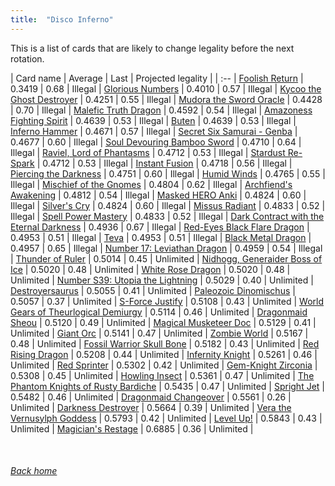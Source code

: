 ```yaml
---
title:  "Disco Inferno"
---
```


This is a list of cards that are likely to change legality before the next rotation.

| Card name | Average | Last | Projected legality |
| :-- |
[Foolish Return](https://db.ygoprodeck.com/card/?search=Foolish%20Return) | 0.3419 | 0.68 | Illegal |
[Glorious Numbers](https://db.ygoprodeck.com/card/?search=Glorious%20Numbers) | 0.4010 | 0.57 | Illegal |
[Kycoo the Ghost Destroyer](https://db.ygoprodeck.com/card/?search=Kycoo%20the%20Ghost%20Destroyer) | 0.4251 | 0.55 | Illegal |
[Mudora the Sword Oracle](https://db.ygoprodeck.com/card/?search=Mudora%20the%20Sword%20Oracle) | 0.4428 | 0.70 | Illegal |
[Malefic Truth Dragon](https://db.ygoprodeck.com/card/?search=Malefic%20Truth%20Dragon) | 0.4592 | 0.54 | Illegal |
[Amazoness Fighting Spirit](https://db.ygoprodeck.com/card/?search=Amazoness%20Fighting%20Spirit) | 0.4639 | 0.53 | Illegal |
[Buten](https://db.ygoprodeck.com/card/?search=Buten) | 0.4639 | 0.53 | Illegal |
[Inferno Hammer](https://db.ygoprodeck.com/card/?search=Inferno%20Hammer) | 0.4671 | 0.57 | Illegal |
[Secret Six Samurai - Genba](https://db.ygoprodeck.com/card/?search=Secret%20Six%20Samurai%20-%20Genba) | 0.4677 | 0.60 | Illegal |
[Soul Devouring Bamboo Sword](https://db.ygoprodeck.com/card/?search=Soul%20Devouring%20Bamboo%20Sword) | 0.4710 | 0.64 | Illegal |
[Raviel, Lord of Phantasms](https://db.ygoprodeck.com/card/?search=Raviel,%20Lord%20of%20Phantasms) | 0.4712 | 0.53 | Illegal |
[Stardust Re-Spark](https://db.ygoprodeck.com/card/?search=Stardust%20Re-Spark) | 0.4712 | 0.53 | Illegal |
[Instant Fusion](https://db.ygoprodeck.com/card/?search=Instant%20Fusion) | 0.4718 | 0.56 | Illegal |
[Piercing the Darkness](https://db.ygoprodeck.com/card/?search=Piercing%20the%20Darkness) | 0.4751 | 0.60 | Illegal |
[Humid Winds](https://db.ygoprodeck.com/card/?search=Humid%20Winds) | 0.4765 | 0.55 | Illegal |
[Mischief of the Gnomes](https://db.ygoprodeck.com/card/?search=Mischief%20of%20the%20Gnomes) | 0.4804 | 0.62 | Illegal |
[Archfiend's Awakening](https://db.ygoprodeck.com/card/?search=Archfiend's%20Awakening) | 0.4812 | 0.54 | Illegal |
[Masked HERO Anki](https://db.ygoprodeck.com/card/?search=Masked%20HERO%20Anki) | 0.4824 | 0.60 | Illegal |
[Silver's Cry](https://db.ygoprodeck.com/card/?search=Silver's%20Cry) | 0.4824 | 0.60 | Illegal |
[Missus Radiant](https://db.ygoprodeck.com/card/?search=Missus%20Radiant) | 0.4833 | 0.52 | Illegal |
[Spell Power Mastery](https://db.ygoprodeck.com/card/?search=Spell%20Power%20Mastery) | 0.4833 | 0.52 | Illegal |
[Dark Contract with the Eternal Darkness](https://db.ygoprodeck.com/card/?search=Dark%20Contract%20with%20the%20Eternal%20Darkness) | 0.4936 | 0.67 | Illegal |
[Red-Eyes Black Flare Dragon](https://db.ygoprodeck.com/card/?search=Red-Eyes%20Black%20Flare%20Dragon) | 0.4953 | 0.51 | Illegal |
[Teva](https://db.ygoprodeck.com/card/?search=Teva) | 0.4953 | 0.51 | Illegal |
[Black Metal Dragon](https://db.ygoprodeck.com/card/?search=Black%20Metal%20Dragon) | 0.4957 | 0.65 | Illegal |
[Number 17: Leviathan Dragon](https://db.ygoprodeck.com/card/?search=Number%2017:%20Leviathan%20Dragon) | 0.4959 | 0.54 | Illegal |
[Thunder of Ruler](https://db.ygoprodeck.com/card/?search=Thunder%20of%20Ruler) | 0.5014 | 0.45 | Unlimited |
[Nidhogg, Generaider Boss of Ice](https://db.ygoprodeck.com/card/?search=Nidhogg,%20Generaider%20Boss%20of%20Ice) | 0.5020 | 0.48 | Unlimited |
[White Rose Dragon](https://db.ygoprodeck.com/card/?search=White%20Rose%20Dragon) | 0.5020 | 0.48 | Unlimited |
[Number S39: Utopia the Lightning](https://db.ygoprodeck.com/card/?search=Number%20S39:%20Utopia%20the%20Lightning) | 0.5029 | 0.40 | Unlimited |
[Destroyersaurus](https://db.ygoprodeck.com/card/?search=Destroyersaurus) | 0.5055 | 0.41 | Unlimited |
[Paleozoic Dinomischus](https://db.ygoprodeck.com/card/?search=Paleozoic%20Dinomischus) | 0.5057 | 0.37 | Unlimited |
[S-Force Justify](https://db.ygoprodeck.com/card/?search=S-Force%20Justify) | 0.5108 | 0.43 | Unlimited |
[World Gears of Theurlogical Demiurgy](https://db.ygoprodeck.com/card/?search=World%20Gears%20of%20Theurlogical%20Demiurgy) | 0.5114 | 0.46 | Unlimited |
[Dragonmaid Sheou](https://db.ygoprodeck.com/card/?search=Dragonmaid%20Sheou) | 0.5120 | 0.49 | Unlimited |
[Magical Musketeer Doc](https://db.ygoprodeck.com/card/?search=Magical%20Musketeer%20Doc) | 0.5129 | 0.41 | Unlimited |
[Giant Orc](https://db.ygoprodeck.com/card/?search=Giant%20Orc) | 0.5141 | 0.47 | Unlimited |
[Zombie World](https://db.ygoprodeck.com/card/?search=Zombie%20World) | 0.5167 | 0.48 | Unlimited |
[Fossil Warrior Skull Bone](https://db.ygoprodeck.com/card/?search=Fossil%20Warrior%20Skull%20Bone) | 0.5182 | 0.43 | Unlimited |
[Red Rising Dragon](https://db.ygoprodeck.com/card/?search=Red%20Rising%20Dragon) | 0.5208 | 0.44 | Unlimited |
[Infernity Knight](https://db.ygoprodeck.com/card/?search=Infernity%20Knight) | 0.5261 | 0.46 | Unlimited |
[Red Sprinter](https://db.ygoprodeck.com/card/?search=Red%20Sprinter) | 0.5302 | 0.42 | Unlimited |
[Gem-Knight Zirconia](https://db.ygoprodeck.com/card/?search=Gem-Knight%20Zirconia) | 0.5308 | 0.45 | Unlimited |
[Howling Insect](https://db.ygoprodeck.com/card/?search=Howling%20Insect) | 0.5361 | 0.47 | Unlimited |
[The Phantom Knights of Rusty Bardiche](https://db.ygoprodeck.com/card/?search=The%20Phantom%20Knights%20of%20Rusty%20Bardiche) | 0.5435 | 0.47 | Unlimited |
[Spright Jet](https://db.ygoprodeck.com/card/?search=Spright%20Jet) | 0.5482 | 0.46 | Unlimited |
[Dragonmaid Changeover](https://db.ygoprodeck.com/card/?search=Dragonmaid%20Changeover) | 0.5561 | 0.26 | Unlimited |
[Darkness Destroyer](https://db.ygoprodeck.com/card/?search=Darkness%20Destroyer) | 0.5664 | 0.39 | Unlimited |
[Vera the Vernusylph Goddess](https://db.ygoprodeck.com/card/?search=Vera%20the%20Vernusylph%20Goddess) | 0.5793 | 0.42 | Unlimited |
[Level Up!](https://db.ygoprodeck.com/card/?search=Level%20Up!) | 0.5843 | 0.43 | Unlimited |
[Magician's Restage](https://db.ygoprodeck.com/card/?search=Magician's%20Restage) | 0.6885 | 0.36 | Unlimited |

<br>

###### [Back home](index)